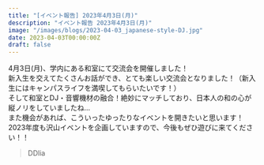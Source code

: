 ```yaml
---
title: "[イベント報告] 2023年4月3日(月)"
description: "イベント報告 2023年4月3日(月)"
image: "/images/blogs/2023-04-03_japanese-style-DJ.jpg"
date: 2023-04-03T00:00:00Z
draft: false
---
```


4月3日(月)、学内にある和室にて交流会を開催しました！  
新入生を交えてたくさんお話ができ、とても楽しい交流会となりました！（新入生にはキャンパスライフを満喫してもらいたいです！）  
そして和室とDJ・音響機材の融合！絶妙にマッチしており、日本人の和の心が縦ノリをしていましたね…  
また機会があれば、こういったゆったりなイベントを開きたいと思います！  
2023年度も沢山イベントを企画していますので、今後もぜひ遊びに来てください！！  

> DDlia